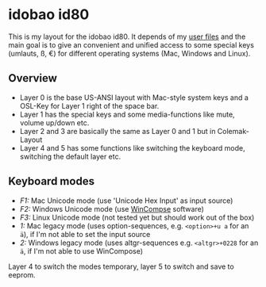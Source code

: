 # idobao id80

This is my layout for the idobao id80. It depends of my [user files](../../../../users/rverst)
and the main goal is to give an convenient and unified access to some special keys
(umlauts, ß, €) for different operating systems (Mac, Windows and Linux).

## Overview

- Layer 0 is the base US-ANSI layout with Mac-style system keys and a OSL-Key for Layer 1 right of the space bar.
- Layer 1 has the special keys and some media-functions like mute, volume up/down etc.
- Layer 2 and 3 are basically the same as Layer 0 and 1 but in Colemak-Layout
- Layer 4 and 5 has some functions like switching the keyboard mode, switching the default layer etc.


## Keyboard modes

- *F1:* Mac Unicode mode (use 'Unicode Hex Input' as input source)
- *F2:* Windows Unicode mode (use [WinCompse](https://github.com/SamHocevar/wincompose) software)
- *F3:* Linux Unicode mode (not tested yet but should work out of the box)
-  *1:* Mac legacy mode (uses option-sequences, e.g. `<option>+u a` for an `ä`), if I'm not able to set the input source
-  *2:* Windows legacy mode (uses altgr-sequences e.g. `<altgr>+0228` for an `ä`, if I'm not able to use WinCompose)

Layer 4 to switch the modes temporary, layer 5 to switch and save to eeprom.

